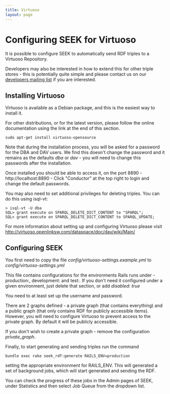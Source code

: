 ```yaml
---
title: Virtuoso
layout: page
---
```


# Configuring SEEK for Virtuoso

It is possible to configure SEEK to automatically send RDF triples to a
Virtuoso Repository.

Developers may also be interested in how to extend this for other triple
stores - this is potentially quite simple and please contact us on our
[developers mailing list](http://groups.google.com/group/seek-dev) if you are
interested.

## Installing Virtuoso

Virtuoso is available as a Debian package, and this is the easiest way to
install it.

For other distributions, or for the latest version, please follow the online
documentation using the link at the end of this section.

    sudo apt-get install virtuoso-opensource

Note that during the installation process, you will be asked for a password
for the DBA and DAV users. We find this doesn't change the password and it
remains as the defaults *dba* or *dav* - you will need to change this
passwords after the installation.

Once installed you should be able to access it, on the port 8890 -
http://localhost:8890 - Click "Conductor" at the top right to login and change
the default passwords.

You may also need to set additional privileges for deleting triples. You can
do this using isql-vt:

    > isql-vt -U dba
    SQL> grant execute on SPARQL_DELETE_DICT_CONTENT to "SPARQL";
    SQL> grant execute on SPARQL_DELETE_DICT_CONTENT to SPARQL_UPDATE;

For more information about setting up and configuring Virtuoso please visit
http://virtuoso.openlinksw.com/dataspace/doc/dav/wiki/Main/

## Configuring SEEK

You first need to copy the file *config/virtuoso-settings.example.yml* to
*config/virtuoso-settings.yml*

This file contains configurations for the environments Rails runs under -
production:, development: and test:. If you don't need it configured under a
given environment, just delete that section, or add *disabled: true*

You need to at least set up the username and password.

There are 2 graphs defined - a private graph (that contains everything) and a
public graph (that only contains RDF for publicly accessible items). However,
you will need to configure Virtuoso to prevent access to the private graph. By
default it will be publicly accessible.

If you don't wish to create a private graph - remove the configuration
*private_graph*.

Finally, to start generating and sending triples run the command

    bundle exec rake seek_rdf:generate RAILS_ENV=production

setting the appropriate environment for RAILS_ENV. This will generated a set
of background jobs, which will start generated and sending the RDF.

You can check the progress of these jobs in the Admin pages of SEEK, under
Statistics and then select Job Queue from the dropdown list.

